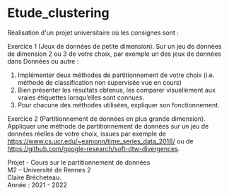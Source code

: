 # Etude_clustering

Réalisation d'un projet universitaire où les consignes sont : 

Exercice 1 (Jeux de données de petite dimension). Sur un jeu de données de dimension 2 ou 3 de votre choix, par exemple un des jeux de données dans Données ou autre :
1. Implémenter deux méthodes de partitionnement de votre choix (i.e. méthode de classification non
supervisée vue en cours)
2. Bien présenter les résultats obtenus, les comparer visuellement aux vraies étiquettes lorsqu’elles sont
connues.
3. Pour chacune des méthodes utilisées, expliquer son fonctionnement.


Exercice 2 (Partitionnement de données en plus grande dimension).    
Appliquer une méthode de partitionnement de données sur un jeu de données réelles de votre choix, issues par exemple de https://www.cs.ucr.edu/~eamonn/time_series_data_2018/ ou de https://github.com/google-research/soft-dtw-divergences.

Projet - Cours sur le partitionnement de données    
M2 – Université de Rennes 2    
Claire Brécheteau.    
Année : 2021 - 2022
